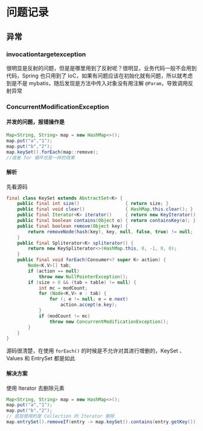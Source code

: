 # 问题记录

## 异常

### invocationtargetexception

很明显是反射的问题，但是是哪里用到了反射呢？很明显，业务代码一般不会用到代码，Spring 也只用到了 IoC，如果有问题应该在初始化就有问题，所以就考虑到是不是 mybatis，随后发现是方法中传入对象没有用注解 `@Param`，导致调用反射异常



### ConcurrentModificationException

#### 并发的问题，报错操作是

```java
Map<String, String> map = new HashMap<>();
map.put("a","1");
map.put("b","2");
map.keySet().forEach(map::remove);
//或者 for 循环也是一样的效果
```



#### 解析

先看源码

```java
final class KeySet extends AbstractSet<K> {
    public final int size()                 { return size; }
    public final void clear()               { HashMap.this.clear(); }
    public final Iterator<K> iterator()     { return new KeyIterator(); }
    public final boolean contains(Object o) { return containsKey(o); }
    public final boolean remove(Object key) {
        return removeNode(hash(key), key, null, false, true) != null;
    }
    public final Spliterator<K> spliterator() {
        return new KeySpliterator<>(HashMap.this, 0, -1, 0, 0);
    }
    public final void forEach(Consumer<? super K> action) {
        Node<K,V>[] tab;
        if (action == null)
            throw new NullPointerException();
        if (size > 0 && (tab = table) != null) {
            int mc = modCount;
            for (Node<K,V> e : tab) {
                for (; e != null; e = e.next)
                    action.accept(e.key);
            }
            if (modCount != mc)
                throw new ConcurrentModificationException();
        }
    }
}
```

源码很清楚，在使用 `forEach()`  的时候是不允许对其进行增删的，KeySet 、Values 和 EntrySet 都是如此



#### 解决方案

使用 Iterator 去删除元素

```java
Map<String, String> map = new HashMap<>();
map.put("a","1");
map.put("b","2");
// 底层使用的是 Collection 的 Iterator 删除
map.entrySet().removeIf(entry -> map.keySet().contains(entry.getKey()));
```

